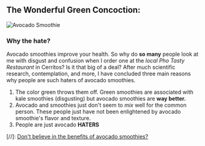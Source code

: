 ## The Wonderful Green Concoction:
![Avocado Smoothie](https://chocolatecoveredkatie.com/wp-content/uploads/2019/07/EASY-Creamy-Avocado-Smoothie-Recipe-500x500.jpg)
### Why the hate?
Avocado smoothies improve your health. So why do **so many** people look at me with disgust and confusion when I order one at the _local Pho Tasty Restaurant_ in Cerritos? Is it that big of a deal? After much scientific research, contemplation, and more, I have concluded three main reasons why people are such haters of avocado smoothies. 
1. The color green throws them off. Green smoothies are associated with kale smoothies (disgusting) but avocado smoothies are **way better.**
2. Avocado and smoothies just don't seem to _mix_ well for the common person. These people just have not been enlightened by avocado smoothie's flavor and texture.
3. People are just avocado **HATERS**

[//]: [Don't believe in the benefits of avocado smoothies?](https://www.marthastewart.com/8020544/avocados-in-smoothies-benefits-creaminess-nutrients)
